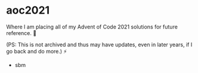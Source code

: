 # aoc2021

Where I am placing all of my Advent of Code 2021 solutions for future reference. 🎄

(PS: This is not archived and thus may have updates, even in later years, if I go back and do more.) ⚡

- sbm
